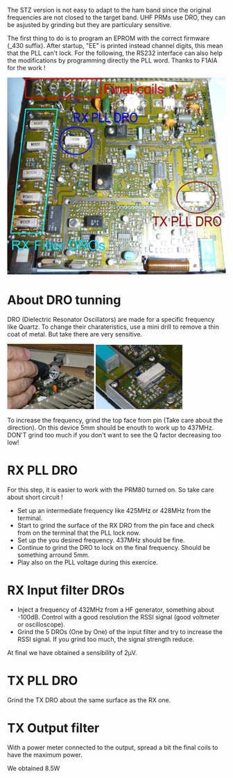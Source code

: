The STZ version is not easy to adapt to the ham band since the original frequencies are not closed to the target band. UHF PRMs use DRO, they can be asjusted by grinding but they are particulary sensitive.

The first thing to do is to program an EPROM with the correct firmware (_430 suffix). After startup, "EE" is printed instead channel digits, this mean that the PLL can't lock. For the following, the RS232 interface can also help the modifications by programming directly the PLL word.
Thanks to F1AIA for the work !

<img src="STZ_radio_board1.jpg" width="640" >


About DRO tunning
=================
DRO (Dielectric Resonator Oscillators) are made for a specific frequency like Quartz. To change their charateristics, use a mini drill to remove a thin coat of metal. But take there are very sensitive.

<img src="DRO_drilling1.jpg" width="200" >

<img src="DRO_drilled1.jpg" width="200" >

To increase the frequency, grind the top face from pin (Take care about the direction).
On this device 5mm should be enouth to work up to 437MHz. DON'T grind too much if you don't want to see the Q factor decreasing too low!

RX PLL DRO
==========
For this step, it is easier to work with the PRM80 turned on. So take care about short circuit !
* Set up an intermediate frequency like 425MHz or 428MHz from the terminal.
* Start to grind the surface of the RX DRO from the pin face and check from on the terminal that the PLL lock now.
* Set up the you desired frequency. 437MHz should be fine.
* Continue to grind the DRO to lock on the final frequency. Should be something arround 5mm.
* Play also on the PLL voltage during this exercice.

RX Input filter DROs
====================
* Inject a frequency of 432MHz from a HF generator, something about -100dB. Control with a good resolution the RSSI signal (good voltmeter or oscilloscope).
* Grind the 5 DROs (One by One) of the input filter and try to increase the RSSI signal. If you grind too much, the signal strength reduce. 

At final we have obtained a sensibility of 2µV.

TX PLL DRO
==========
Grind the TX DRO about the same surface as the RX one.

TX Output filter
================
With a power meter connected to the output, spread a bit the final coils to have the maximum power. 

We obtained 8.5W
